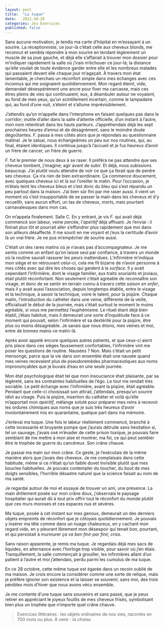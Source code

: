 ```yaml
---
layout: post
title:  "La tuque"
date:   2012-10-28
categories: Jeu Exercices
published: false
---
```

Sans aucune motivation, je tendis ma carte d’hôpital en m’essayant à un sourire. La réceptionniste, ce jour-là c’était celle aux cheveux blonds, me reconnut et sembla répondre à mon sourire en tendant légèrement un muscle de sa joue gauche, et déjà elle s’affairait à trouver mon dossier pour m’indiquer rapidement la salle où j’irais m’échouer ce jour-là; la distance qu’elle voulait de toute évidence garder entre elle et les nombreux malades qui passaient devant elle chaque jour m’agaçait. À travers mon état lamentable, je cherchais un réconfort simple dans mes échanges avec ces inconnus qui me soignaient quotidiennement. Mon regard éteint, vide, demandait désespérément une ancre pour fixer ma carcasse, mais ces êtres pleins de vies qui continuaient, eux, à déambuler autour ne voyaient, au fond de mes yeux, qu’un scintillement incertain, comme le lampadaire qui, au fond d’une nuit, s’éteint et s’allume imprévisiblement.

J’attendis qu’on m’appelle dans l’interphone en faisant quelques pas dans le corridor; inutile d’aller dans la salle d’attente officielle, d’un instant à l’autre, mon nom retentirait dans les hauts parleurs. J’appréhendais déjà les sept prochaines heures d’ennui et de désagrément, sans le moindre doute dégoûtantes. _F._ passa à mes côtés alors que je répondais au questionnaire matinal. Je le saluai, nous échangeâmes un peu sur nos routines, qui, au final, étaient identiques. Il continua jusqu’à l’accueil et je fus heureux d’avoir un frère de cancer, un frère de guerre.

_F._ fut le premier de nous deux à se raser. Il préféra ne pas attendre que ses cheveux tombent, j’imagine; agir avant de subir. Et déjà, nous subissions beaucoup. J’ai plutôt voulu attendre de voir ce que ça ferait que de perdre ses cheveux. Ça n’a rien de bien extraordinaire. Ça commence doucement, avec quelques cheveux ici et là sur l’oreiller le matin. Pour l’occasion, je m’étais teint les cheveux bleus et c’est donc du bleu qui s’est répandu un peu partout dans la maison. J’ai bien sûr fini par me raser aussi. Il vient un moment où c’est insupportable de se passer la main dans les cheveux et d’y recueillir, sans aucun effort, un tas de cheveux, morts, mais pourtant carnavalesques dans mon cas.

On m’appela finalement. Salle C. En y entrant, je vis _F._ qui avait déjà commencé son labeur, veine percée, l’_apéritif_ déjà affluant. Je l’enviai : il finirait plus tôt et pourrait aller s’effondrer plus rapidement que moi dans son ailleurs désaffecté. Il me sourit en me voyant et j’eus la certitude d’avoir là un vrai frère. Je ne pus m’empêcher de sourire aussi.

C’était un des rares matins où je n’avais pas d’accompagnateur. Je me sentis comme un enfant qu’on laisse seul par confiance, à travers un monde où la routine saurait rassurer les peurs inattendues. L’infirmière m’indiqua mon siège et en retrouvant celui-ci, cela me fit bizarre de n’avoir personne à mes côtés avec qui dire les choses qui gardent à la _surface_.
Il y avait cependant l’infirmière, dont le visage familier, aux traits souriants et joviaux, était plutôt réconfortant. Non seulement c’était agréable de reconnaître son visage, et donc de se sentir en terrain connu à travers cette _saison en enfer_, mais il y avait aussi l’association, depuis longtemps établie, entre le visage et la technique, à savoir la technique, voire le talent, pour la piqûre. Chaque matin, l’introduction du cathéter dans une veine, différente de la veille, officialisait le début de la journée, mais c’était surtout le moment le moins agréable, si vous me permettez l’euphémisme. Le rituel étant déjà bien établi, j’étais habitué, mais il demeurait une sorte d’inquiétude face à ce moment qui pouvait, selon l’infirmière et sa dextérité pour la piqûre, être plus ou moins désagréable. Je savais que nous étions, mes veines et moi, entre de bonnes mains ce matin-là.

Après avoir appelé encore quelques autres patients, et que ceux-ci aient pris place dans ces sièges faussement confortables, l’infirmière vint me poser les questions de routine. Nausées ? Non. Mais c’était un petit mensonge, parce que la vie dans son ensemble était une nausée quand mes veines recevaient plus de pseudoremèdes pharmaceutiques aux noms imprononçables que je buvais d’eau en une seule journée.

Mon état psychologique était tel que mon insouciance était plaisante, par sa légèreté, sans les contraintes habituelles de l’égo. Le tout me rendait très sociable. Le petit échange avec l’infirmière, avant la piqûre, était agréable. Pendant que celle-ci choisissait son attirail, j’attendais, presqu’un sourire idiot au visage. Puis la piqûre, insertion du cathéter et voilà qu’elle m’apportait mon _apéritif_, mélange soluté pour préparer mes reins à recevoir les ordures chimiques aux noms que je suis très heureux d’avoir involontairement mis en quarantaine, quelque part dans ma mémoire.

J’enlevai ma tuque. Une fois le labeur réellement commencé, branché à cette incessante et bruyante pompe que j’aurais détruite sans hésitation si, tel un sauvage, j’avais osé m’évader de cette prison toxique, je pouvais faire semblant de me mettre à mon aise et montrer, ma foi, ce qui peut sembler être le trophée de guerre du cancéreux. Son crâne chauve.

Je passai ma main sur mon crâne. Ce geste, je l’exécutais de la même manière alors que j’avais des cheveux. Je me complaisais dans cette habitude, même si ce n’était qu’un faible duvet invisible plutôt que mes boucles habituelles. Je pouvais contempler du toucher, du bout de mes doigts sensibles, l’horrible désastre naturel que la science faisait au nom de ma santé.

Je regardai autour de moi et essayai de trouver un ami, une présence. La main drôlement posée sur mon crâne doux, j’observais le paysage hospitalier qui aurait dû à tout prix offrir tout le réconfort du monde plutôt que ces murs moroses et ces espaces nus et sévères.

Ma tuque, posée à cet instant sur mes genoux, demeurait un des derniers objets empreints de réconfort que je côtoyais quotidiennement. Je pouvais y insérer ma tête comme dans un nuage chaleureux, en y cachant mon regard vide, en y pleurant librement mon désespoir qui tenait bon, pourtant, et qui persistait à murmurer _ça va ben finir par finir, criss_.

Sans raison apparente, je remis ma tuque. Je regardais déjà mes sacs de liquides, en alternance avec l’horloge trop visible, pour savoir où j’en étais. Tranquillement, la salle commençait à grouiller, les infirmières allant d’un patient à l’autre et moi j’attendais, perdu parmi les cumulus de ma tuque.

En ce 28 octobre, cette même tuque est égarée dans un recoin oublié de ma maison. Je crois encore la considérer comme une sorte de relique, mais je préfère ignorer son existence et la laisser se souvenir, sans moi, des trois pénibles mois d’hiver que nous avons vécu ensemble.

Je me contente d’une tuque sans souvenirs et sans passé, que je peux retirer en appréciant le joyeux fouillis de mes cheveux frisés, symbolisant bien plus un trophée que n’importe quel crâne chauve.

> Exercices littéraires : les objets ordinaires de nos vies, racontés en 700 mots ou plus. À venir : _la chaise._

[^1]: Image de couverture: _Homme aux yeux fleuris_ par [Peony Yip](http://www.behance.net/PeonyYip)
